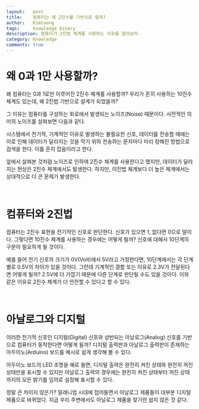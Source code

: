 ```yaml
---
layout:   post
title:    컴퓨터는 왜 2진수를 기반으로 할까?
author:   Kimtaeng
tags: 	  knowledge binary 
description: 컴퓨터가 2진법 체계를 사용하는 이유를 알아보자.
category: Knowledge
comments: true
---
```


# 왜 0과 1만 사용할까?
왜 컴퓨터는 0과 1로만 이루어진 2진수 체계를 사용할까? 우리가 흔히 사용하는 10진수 체계도 있는데,
왜 2진법 기반으로 설계가 되었을까?

그 이유는 컴퓨터를 구성하는 회로에서 발생되는 노이즈(Noise) 때문이다. 사전적인 의미의 노이즈를 살펴보면 다음과 같다.

<div class="post_caption">시스템에서 전기적, 기계적인 이유로 발생하는 불필요한 신호, 데이터를 전송할 때에는
이로 인해 데이터가 달라지는 것을 막기 위하 전송하는 문자마다 미리 정해진 방법으로 검색을 한다. 이를 흔히 잡음이라고 한다.</div>

앞에서 살펴본 것처럼 노이즈로 인하여 2진수 체계를 사용한다고 했지만, 데이터가 달라지는 현상은 2진수 체계에서도 발생한다.
하지만, 이진법 체계보다 더 높은 체계에서는 상대적으로 더 큰 문제가 발생한다.

<br>

# 컴퓨터와 2진법
컴퓨터는 2진수 표현을 전기적인 신호로 판단한다. 신호가 있으면 1, 없다면 0으로 말이다.
그렇다면 10진수 체계를 사용하는 경우에는 어떻게 될까? 신호에 대해서 10단계의 구분이 필요하게 될 것이다.

예를 들어 전기 신호의 크기가 0V(Volt)에서 5V라고 가정한다면, 10단계에서는 각 단계 별로 0.5V의 차이가 있을 것이다.
그런데 기계적인 결함 또는 이유로 2.3V가 전달된다면 어떻게 될까? 2.5V에 더 가깝기 때문에 다른 단계로 판단될 수도 있을 것이다.
이와 같은 이유로 2진수 체계가 더 안전할 수 있다고 할 수 있다.

<br>

# 아날로그와 디지털
이러한 전기적 신호인 디지털(Digital) 신호와 상반되는 아날로그(Analog) 신호를 기반으로 컴퓨터가 동작한다면 어떻게 될까?
디지털 출력판과 아날로그 출력판이 존재하는 아두이노(Arduino) 보드를 예시로 쉽게 생각해 볼 수 있다.

아두이노 보드의 LED 조명을 예로 들면, 디지털 출력은 완전히 켜진 상태와 완전히 꺼진 상태만을 표시할 수 있지만
아날로그 출력의 경우에는 완전히 켜진 상태부터 꺼진 상태까지의 모든 밝기를 임의로 설정해 표시할 수 있다.

정말 큰 차이지 않은가? 밀레니엄 시대에 접어들면서 아날로그 제품들이 대부분 디지털 제품으로 바뀌었다.
지금 우리 주변에서도 아날로그 제품을 찾기란 쉽지 않은 것 같다.
